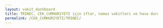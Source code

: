 ```yaml
---
layout: vakit_dashboard
title: TRINEC, CEK_CUMHURIYETI için iftar, namaz vakitleri ve hava durumu - ilçe/eyalet seç
permalink: /CEK_CUMHURIYETI/TRINEC/
---
```


<script type="text/javascript">
  var GLOBAL_COUNTRY = 'CEK_CUMHURIYETI';
  var GLOBAL_CITY = 'TRINEC';
  var GLOBAL_STATE = '';
  var lat = 72;
  var lon = 21;
</script>
